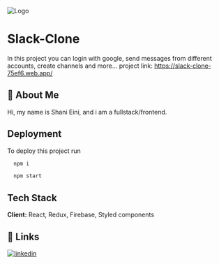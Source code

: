![Logo](https://res.cloudinary.com/dxpb15pfo/image/upload/v1659368076/%D7%9C%D7%9B%D7%99%D7%93%D7%94_k7jsah.png)


# Slack-Clone
In this project you can login with google, send messages from different accounts, create channels and more...
project link: https://slack-clone-75ef6.web.app/
## 🚀 About Me
Hi, my name is Shani Eini, and i am a fullstack/frontend.

## Deployment

To deploy this project run

```bash
  npm i
```
```bash
  npm start
```
## Tech Stack

**Client:** React, Redux, Firebase, Styled components


## 🔗 Links
[![linkedin](https://img.shields.io/badge/linkedin-0A66C2?style=for-the-badge&logo=linkedin&logoColor=white)](https://www.linkedin.com/in/shani-eini-8a2071233/)
